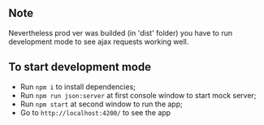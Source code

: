## Note

Nevertheless prod ver was builded (in 'dist' folder) you have to run development mode to see ajax requests working well.

## To start development mode

- Run `npm i` to install dependencies;
- Run `npm run json:server` at first console window to start mock server;
- Run `npm start` at second window to run the app;
- Go to `http://localhost:4200/` to see the app
